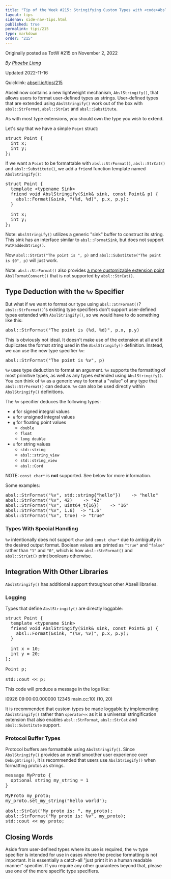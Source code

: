 ```yaml
---
title: "Tip of the Week #215: Stringifying Custom Types with <code>AbslStringify()</code>"
layout: tips
sidenav: side-nav-tips.html
published: true
permalink: tips/215
type: markdown
order: "215"
---
```


Originally posted as TotW #215 on November 2, 2022

*By [Phoebe Liang](mailto:phoebeliang@google.com)*

Updated 2022-11-16

Quicklink: [abseil.io/tips/215](https://abseil.io/tips/215)


Abseil now contains a new lightweight mechanism, `AbslStringify()`, that allows
users to format user-defined types as strings. User-defined types that are
extended using `AbslStringify()` work out of the box with `absl::StrFormat`,
`absl::StrCat` and `absl::Substitute`.

As with most type extensions, you should own the type you wish to extend.

Let's say that we have a simple `Point` struct:

<pre class="prettyprint lang-cpp code">
struct Point {
  int x;
  int y;
};
</pre>

If we want a `Point` to be formattable with `absl::StrFormat()`,
`absl::StrCat()` and `absl::Substitute()`, we add a `friend` function template
named `AbslStringify()`:

<pre class="prettyprint lang-cpp code">
struct Point {
  template &lt;typename Sink&gt;
  friend void AbslStringify(Sink& sink, const Point& p) {
    absl::Format(&sink, "(%d, %d)", p.x, p.y);
  }

  int x;
  int y;
};
</pre>

Note: `AbslStringify()` utilizes a generic "sink" buffer to construct its
string. This sink has an interface similar to `absl::FormatSink`, but does not
support `PutPaddedString()`.

Now `absl::StrCat("The point is ", p)` and `absl::Substitute("The point is $0",
p)` will just work.

Note: `absl::StrFormat()` also provides
[a more customizable extension point](https://abseil.io/docs/cpp/guides/format#user-defined-formats)
`AbslFormatConvert()` that is not supported by `absl::StrCat()`.

## Type Deduction with the <code>%v</code> Specifier

But what if we want to format our type using `absl::StrFormat()`?
`absl::StrFormat()`'s existing type specifiers don't support user-defined types
extended with `AbslStringify()`, so we would have to do something like this:

<pre class="prettyprint lang-cpp code">
absl::StrFormat("The point is (%d, %d)", p.x, p.y)
</pre>

This is obviously not ideal. It doesn't make use of the extension at all and it
duplicates the format string used in the `AbslStringify()` definition. Instead,
we can use the new type specifier `%v`:

<pre class="prettyprint lang-cpp code">
absl::StrFormat("The point is %v", p)
</pre>

`%v` uses type deduction to format an argument. `%v` supports the formatting of
most primitive types, as well as any types extended using `AbslStringify()`. You
can think of `%v` as a generic way to format a "value" of any type that
`absl::StrFormat()` can deduce. `%v` can also be used directly within
`AbslStringify()` definitions.

The `%v` specifier deduces the following types:

*   `d` for signed integral values
*   `u` for unsigned integral values
*   `g` for floating point values
    *   `double`
    *   `float`
    *   `long double`
*   `s` for string values
    *   `std::string`
    *   `absl::string_view`
    *   `std::string_view`
    *   `absl::Cord`

NOTE: `const char*` is **not** supported. See below for more information.

Some examples:

<pre class="prettyprint lang-cpp code">
absl::StrFormat("%v", std::string{"hello"})    -&gt; "hello"
absl::StrFormat("%v", 42)    -&gt; "42"
absl::StrFormat("%v", uint64_t{16})    -&gt; "16"
absl::StrFormat("%v", 1.6)  -&gt; "1.6"
absl::StrFormat("%v", true) -&gt; "true"
</pre>

### Types With Special Handling

`%v` intentionally does not support `char` and `const char*` due to ambiguity in
the desired output format. Boolean values are printed as `"true"` and `"false"`
rather than `"1"` and `"0"`, which is how `absl::StrFormat()` and
`absl::StrCat()` print booleans otherwise.

## Integration With Other Libraries

`AbslStringify()` has additional support throughout other Abseil libraries.

### Logging

Types that define `AbslStringify()` are directly loggable:

<pre class="prettyprint lang-cpp code">
struct Point {
  template &lt;typename Sink&gt;
  friend void AbslStringify(Sink& sink, const Point& p) {
    absl::Format(&sink, "(%v, %v)", p.x, p.y);
  }

  int x = 10;
  int y = 20;
};

Point p;

std::cout &lt;&lt; p;
</pre>

This code will produce a message in the logs like:

</pre>
I0926 09:00:00.000000   12345 main.cc:10] (10, 20)
</pre>

It is recommended that custom types be made loggable by implementing
`AbslStringify()` rather than `operator<<` as it is a universal stringification
extension that also enables `absl::StrFormat`, `absl::StrCat` and
`absl::Substitute` support.

### Protocol Buffer Types

Protocol buffers are formattable using `AbslStringify()`. Since
`AbslStringify()` provides an overall smoother user experience over
`DebugString()`, it is recommended that users use `AbslStringify()` when
formatting protos as strings.

<pre class="prettyprint lang-cpp code">
message MyProto {
  optional string my_string = 1
}

MyProto my_proto;
my_proto.set_my_string("hello world");

absl::StrCat("My proto is: ", my_proto);
absl::StrFormat("My proto is: %v", my_proto);
std::cout &lt;&lt; my_proto;
</pre>

## Closing Words

Aside from user-defined types where its use is required, the `%v` type specifier
is intended for use in cases where the precise formatting is not important. It
is essentially a catch-all "just print it in a human readable manner" specifier.
If you require any other guarantees beyond that, please use one of the more
specific type specifiers.
